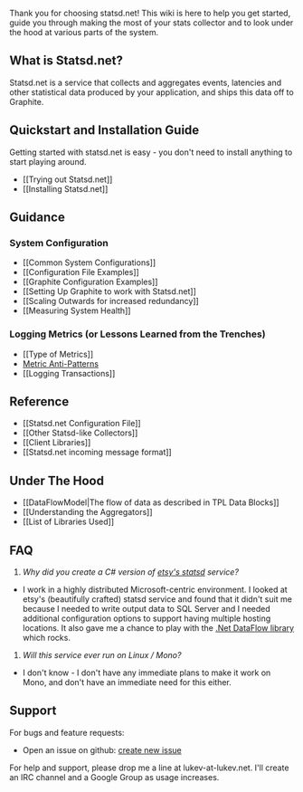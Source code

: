 ﻿Thank you for choosing statsd.net! This wiki is here to help you get started, guide you through making the most of your stats collector and to look under the hood at various parts of the system.

## What is Statsd.net?
Statsd.net is a service that collects and aggregates events, latencies and other statistical data produced by your application, and ships this data off to Graphite.

## Quickstart and Installation Guide
Getting started with statsd.net is easy - you don't need to install anything to start playing around.
* [[Trying out Statsd.net]]
* [[Installing Statsd.net]]

## Guidance

### System Configuration
* [[Common System Configurations]]
* [[Configuration File Examples]]
* [[Graphite Configuration Examples]]
* [[Setting Up Graphite to work with Statsd.net]]
* [[Scaling Outwards for increased redundancy]]
* [[Measuring System Health]]

### Logging Metrics (or Lessons Learned from the Trenches)
* [[Type of Metrics]]
* [Metric Anti-Patterns](guidance/metric-anti-patterns.md)
* [[Logging Transactions]]

## Reference
* [[Statsd.net Configuration File]]
* [[Other Statsd-like Collectors]]
* [[Client Libraries]]
* [[Statsd.net incoming message format]]

## Under The Hood
* [[DataFlowModel|The flow of data as described in TPL Data Blocks]]
* [[Understanding the Aggregators]]
* [[List of Libraries Used]]

## FAQ
1. *Why did you create a C# version of [etsy's statsd](https://github.com/etsy/statsd) service?*
 * I work in a highly distributed Microsoft-centric environment. I looked at etsy's (beautifully crafted) statsd service and found that it didn't suit me because I needed to write output data to SQL Server and I needed additional configuration options to support having multiple hosting locations. It also gave me a chance to play with the [.Net DataFlow library](http://msdn.microsoft.com/en-us/library/hh228603.aspx) which rocks.
1. *Will this service ever run on Linux / Mono?*
 * I don't know - I don't have any immediate plans to make it work on Mono, and don't have an immediate need for this either.

## Support
For bugs and feature requests:
* Open an issue on github: [create new issue](https://github.com/lukevenediger/statsd.net/issues/new)

For help and support, please drop me a line at lukev-at-lukev.net. I'll create an IRC channel and a Google Group as usage increases.